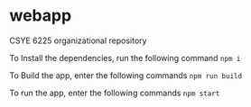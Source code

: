 # webapp
CSYE 6225 organizational repository

To Install the dependencies, run the following command
`npm i`

To Build the app, enter the following commands
`npm run build`

To run the app, enter the following commands
`npm start`
